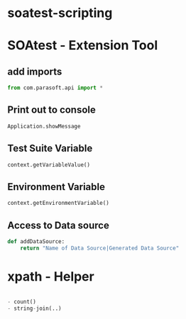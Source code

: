 # soatest-scripting

# SOAtest - Extension Tool

## add imports 
```python
from com.parasoft.api import *
```



## Print out to console
```python
Application.showMessage
```

## Test Suite Variable
```python
context.getVariableValue()
```


## Environment Variable
```python
context.getEnvironmentVariable()
```


## Access to Data source 
```python
def addDataSource:
	return "Name of Data Source|Generated Data Source"
```

# xpath - Helper 
```python

- count()
- string-join(..)

```



